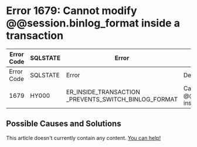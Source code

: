 
# Error 1679: Cannot modify @@session.binlog_format inside a transaction


| Error Code | SQLSTATE | Error | Description |
| --- | --- | --- | --- |
| Error Code | SQLSTATE | Error | Description |
| 1679 | HY000 | ER_INSIDE_TRANSACTION _PREVENTS_SWITCH_BINLOG_FORMAT | Cannot modify @@session.binlog_format inside a transaction |




## Possible Causes and Solutions


This article doesn't currently contain any content. [You can help!](/kb/en/writing-and-editing-knowledge-base-articles/)

